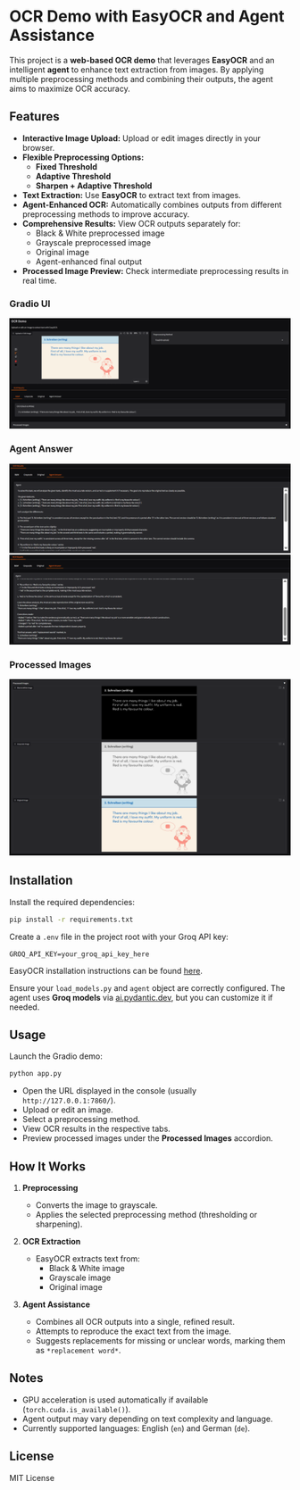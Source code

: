 # OCR Demo with EasyOCR and Agent Assistance

This project is a **web-based OCR demo** that leverages **EasyOCR** and an intelligent **agent** to enhance text extraction from images. By applying multiple preprocessing methods and combining their outputs, the agent aims to maximize OCR accuracy.

## Features

- **Interactive Image Upload:** Upload or edit images directly in your browser.
- **Flexible Preprocessing Options:**  
  - **Fixed Threshold**  
  - **Adaptive Threshold**  
  - **Sharpen + Adaptive Threshold**
- **Text Extraction:** Use **EasyOCR** to extract text from images.
- **Agent-Enhanced OCR:** Automatically combines outputs from different preprocessing methods to improve accuracy.
- **Comprehensive Results:** View OCR outputs separately for:  
  - Black & White preprocessed image  
  - Grayscale preprocessed image  
  - Original image  
  - Agent-enhanced final output
- **Processed Image Preview:** Check intermediate preprocessing results in real time.

### Gradio UI
![Gradio UI](examples/ui_example_image.png)

### Agent Answer
![Agent1](examples/agent1.png)
![Agent2](examples/agent2.png)

### Processed Images
![Processed_Images](examples/images_processed.png)


## Installation

Install the required dependencies:

```bash
pip install -r requirements.txt
```

Create a `.env` file in the project root with your Groq API key:

```env
GROQ_API_KEY=your_groq_api_key_here
```

EasyOCR installation instructions can be found [here](https://github.com/JaidedAI/EasyOCR).

Ensure your `load_models.py` and `agent` object are correctly configured. The agent uses **Groq models** via [ai.pydantic.dev](https://ai.pydantic.dev/), but you can customize it if needed.



## Usage

Launch the Gradio demo:

```bash
python app.py
```

- Open the URL displayed in the console (usually `http://127.0.0.1:7860/`).  
- Upload or edit an image.  
- Select a preprocessing method.  
- View OCR results in the respective tabs.  
- Preview processed images under the **Processed Images** accordion.  

## How It Works

1. **Preprocessing**  
   - Converts the image to grayscale.  
   - Applies the selected preprocessing method (thresholding or sharpening).

2. **OCR Extraction**  
   - EasyOCR extracts text from:  
     - Black & White image  
     - Grayscale image  
     - Original image

3. **Agent Assistance**  
   - Combines all OCR outputs into a single, refined result.  
   - Attempts to reproduce the exact text from the image.  
   - Suggests replacements for missing or unclear words, marking them as `*replacement word*`.

## Notes

- GPU acceleration is used automatically if available (`torch.cuda.is_available()`).  
- Agent output may vary depending on text complexity and language.  
- Currently supported languages: English (`en`) and German (`de`).

## License

MIT License

